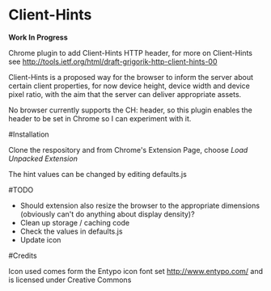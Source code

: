 Client-Hints
============

**Work In Progress**

Chrome plugin to add Client-Hints HTTP header, for more on Client-Hints see http://tools.ietf.org/html/draft-grigorik-http-client-hints-00

Client-Hints is a proposed way for the browser to inform the server about certain client properties, for now device height, device width and device pixel ratio, with the aim that the server can deliver appropriate assets.

No browser currently supports the CH: header, so this plugin enables the header to be set in Chrome so I can experiment with it.


#Installation

Clone the respository and  from Chrome's Extension Page, choose *Load Unpacked Extension*

The hint values can be changed by editing defaults.js


#TODO

- Should extension also resize the browser to the appropriate dimensions (obviously can't do anything about display density)?
- Clean up storage / caching code
- Check the values in defaults.js
- Update icon
 
#Credits

Icon used comes form the Entypo icon font set http://www.entypo.com/ and is licensed under Creative Commons

